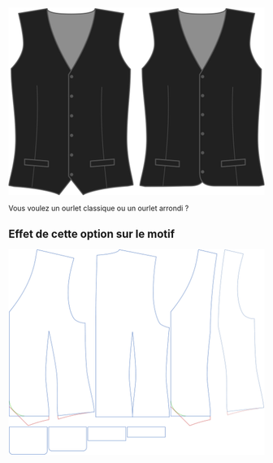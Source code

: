 ![Style d'ourlet](hemstyle.svg)

Vous voulez un ourlet classique ou un ourlet arrondi ?


## Effet de cette option sur le motif
![Cette image montre l'effet de cette option en superposant plusieurs variantes qui ont une valeur différente pour cette option](wahid_hemstyle_sample.svg "Effet de cette option sur le motif")